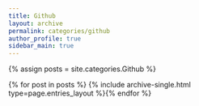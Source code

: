 ```yaml
---
title: Github
layout: archive
permalink: categories/github
author_profile: true
sidebar_main: true
---
```




{% assign posts = site.categories.Github %}

{% for post in posts %} {% include archive-single.html type=page.entries_layout %}{% endfor %}